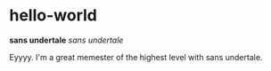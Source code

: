# hello-world

<strong>sans undertale</strong> <em>sans undertale</em>

Eyyyy. I'm a great memester of the highest level with sans undertale.
